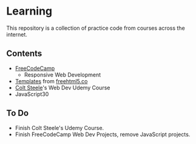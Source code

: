 # Learning
This repository is a collection of practice code from courses across the internet.

## Contents
- [FreeCodeCamp](./freecodecamp)
    - Responsive Web Development
- [Templates](./templates) from [freehtml5.co](https://freehtml5.co/)    
- [Colt Steele](./coltsteele)'s Web Dev Udemy Course
- JavaScript30



## To Do
- Finish Colt Steele's Udemy Course.
- Finish FreeCodeCamp Web Dev Projects, remove JavaScript projects.

